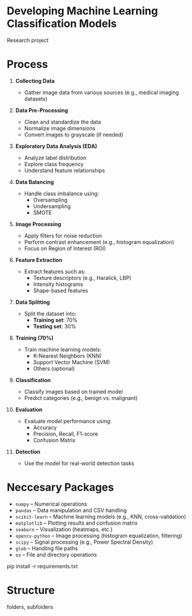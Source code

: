 # Developing Machine Learning Classification Models 
Research project

# Process
1. **Collecting Data**  
   - Gather image data from various sources (e.g., medical imaging datasets)

2. **Data Pre-Processing**  
   - Clean and standardize the data
   - Normalize image dimensions
   - Convert images to grayscale (if needed)

3. **Exploratory Data Analysis (EDA)**  
   - Analyze label distribution
   - Explore class frequency
   - Understand feature relationships

4. **Data Balancing**  
   - Handle class imbalance using:
     - Oversampling
     - Undersampling
     - SMOTE

5. **Image Processing**  
   - Apply filters for noise reduction
   - Perform contrast enhancement (e.g., histogram equalization)
   - Focus on Region of Interest (ROI)

6. **Feature Extraction**  
   - Extract features such as:
     - Texture descriptors (e.g., Haralick, LBP)
     - Intensity histograms
     - Shape-based features

7. **Data Splitting**  
   - Split the dataset into:
     - **Training set**: 70%
     - **Testing set**: 30%

8. **Training (70%)**  
   - Train machine learning models:
     - K-Nearest Neighbors (KNN)
     - Support Vector Machine (SVM)
     - Others (optional)

9. **Classification**  
   - Classify images based on trained model
   - Predict categories (e.g., benign vs. malignant)

10. **Evaluation**  
    - Evaluate model performance using:
      - Accuracy
      - Precision, Recall, F1-score
      - Confusion Matrix

11. **Detection**  
    - Use the model for real-world detection tasks


# Neccesary Packages
- `numpy` – Numerical operations
- `pandas` – Data manipulation and CSV handling
- `scikit-learn` – Machine learning models (e.g., KNN, cross-validation)
- `matplotlib` – Plotting results and confusion matrix
- `seaborn` – Visualization (heatmaps, etc.)
- `opencv-python` – Image processing (histogram equalization, filtering)
- `scipy` – Signal processing (e.g., Power Spectral Density)
- `glob` – Handling file paths
- `os` – File and directory operations

pip install -r requirements.txt

# Structure
folders, subfolders
